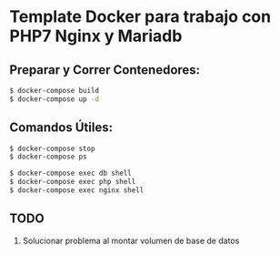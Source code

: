 # Template Docker para trabajo con PHP7 Nginx y Mariadb

## Preparar y Correr Contenedores:

```bash
$ docker-compose build
$ docker-compose up -d
```

## Comandos Útiles:

```bash
$ docker-compose stop
$ docker-compose ps

$ docker-compose exec db shell
$ docker-compose exec php shell
$ docker-compose exec nginx shell
```

## TODO

1. Solucionar problema al montar volumen de base de datos
